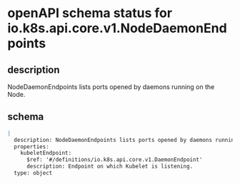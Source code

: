 # openAPI schema status for io.k8s.api.core.v1.NodeDaemonEndpoints

## description

NodeDaemonEndpoints lists ports opened by daemons running on the Node.

## schema

```yaml
|
  description: NodeDaemonEndpoints lists ports opened by daemons running on the Node.
  properties:
    kubeletEndpoint:
      $ref: '#/definitions/io.k8s.api.core.v1.DaemonEndpoint'
      description: Endpoint on which Kubelet is listening.
  type: object

```
